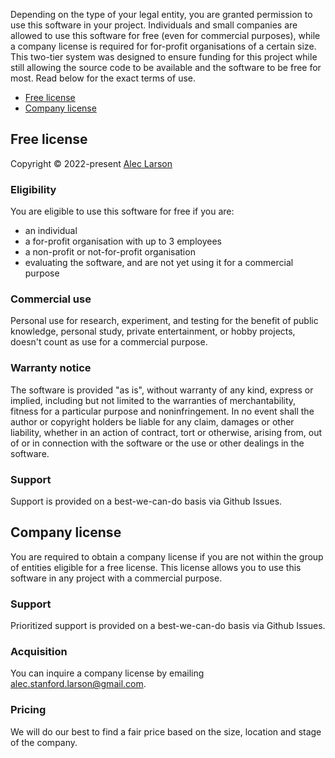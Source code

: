 Depending on the type of your legal entity, you are granted permission to use this software in your project. Individuals and small companies are allowed to use this software for free (even for commercial purposes), while a company license is required for for-profit organisations of a certain size. This two-tier system was designed to ensure funding for this project while still allowing the source code to be available and the software to be free for most. Read below for the exact terms of use.

- [Free license](#free-license)
- [Company license](#company-license)

## Free license

Copyright © 2022-present [Alec Larson](https://github.com/aleclarson)

### Eligibility

You are eligible to use this software for free if you are:

- an individual
- a for-profit organisation with up to 3 employees
- a non-profit or not-for-profit organisation
- evaluating the software, and are not yet using it for a commercial purpose

### Commercial use

Personal use for research, experiment, and testing for the benefit of public knowledge, personal study, private entertainment, or hobby projects, doesn't count as use for a commercial purpose.

### Warranty notice

The software is provided "as is", without warranty of any kind, express or implied, including but not limited to the warranties of merchantability, fitness for a particular purpose and noninfringement. In no event shall the author or copyright holders be liable for any claim, damages or other liability, whether in an action of contract, tort or otherwise, arising from, out of or in connection with the software or the use or other dealings in the software.

### Support

Support is provided on a best-we-can-do basis via Github Issues.

## Company license

You are required to obtain a company license if you are not within the group of entities eligible for a free license. This license allows you to use this software in any project with a commercial purpose.

### Support

Prioritized support is provided on a best-we-can-do basis via Github Issues.

### Acquisition

You can inquire a company license by emailing [alec.stanford.larson@gmail.com](mailto:alec.stanford.larson@gmail.com).

### Pricing

We will do our best to find a fair price based on the size, location and stage of the company.
